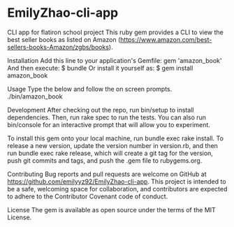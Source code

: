 # EmilyZhao-cli-app
CLI app for flatiron school project
This ruby gem provides a CLI to view the best seller books as listed on Amazon (https://www.amazon.com/best-sellers-books-Amazon/zgbs/books).

Installation
Add this line to your application's Gemfile:
gem 'amazon_book'
And then execute:
$ bundle
Or install it yourself as:
$ gem install amazon_book

Usage
Type the below and follow the on screen prompts.
./bin/amazon_book

Development
After checking out the repo, run bin/setup to install dependencies. Then, run rake spec to run the tests. You can also run bin/console for an interactive prompt that will allow you to experiment.

To install this gem onto your local machine, run bundle exec rake install. To release a new version, update the version number in version.rb, and then run bundle exec rake release, which will create a git tag for the version, push git commits and tags, and push the .gem file to rubygems.org.

Contributing
Bug reports and pull requests are welcome on GitHub at https://github.com/emilyyz92/EmilyZhao-cli-app. This project is intended to be a safe, welcoming space for collaboration, and contributors are expected to adhere to the Contributor Covenant code of conduct.

License
The gem is available as open source under the terms of the MIT License.
